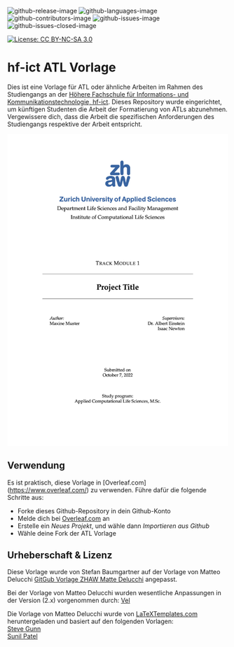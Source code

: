 <!-- badges: start -->
![github-release-image](https://img.shields.io/github/v/release/hfict-fr22/Vorlage-ATL-Latex)
![github-languages-image](https://img.shields.io/github/languages/top/hfict-fr22/Vorlage-ATL-Latex)
![github-contributors-image](https://img.shields.io/github/contributors/hfict-fr22/Vorlage-ATL-Latex)
![github-issues-image](https://img.shields.io/github/issues/hfict-fr22/Vorlage-ATL-Latex)
![github-issues-closed-image](https://img.shields.io/github/issues-closed-raw/hfict-fr22/Vorlage-ATL-Latex)

[![License: CC BY-NC-SA 3.0](https://img.shields.io/badge/License-CC%20BY--NC--SA%203.0-lightgrey.svg)](https://creativecommons.org/licenses/by-nc-sa/3.0/)  
<!-- badges: end -->

# hf-ict ATL Vorlage

Dies ist eine Vorlage für ATL oder ähnliche Arbeiten im Rahmen des Studiengangs an der [Höhere Fachschule für Informations- und Kommunikationstechnologie, hf-ict](https://www.hf-ict.ch/).
Dieses Repository wurde eingerichtet, um künftigen Studenten die Arbeit der Formatierung von ATLs abzunehmen.
Vergewissere dich, dass die Arbeit die spezifischen Anforderungen des Studiengangs respektive der Arbeit entspricht.

![Titelseite ATL](Figures/title-page.jpg)

## Verwendung

Es ist praktisch, diese Vorlage in [Overleaf.com] (https://www.overleaf.com/) zu verwenden. Führe dafür die folgende Schritte aus:

- Forke dieses Github-Repository in dein Github-Konto
- Melde dich bei [Overleaf.com](https://www.overleaf.com/) an
- Erstelle ein *Neues Projekt*, und wähle dann *Importieren aus Github*
- Wähle deine Fork der ATL Vorlage

## Urheberschaft \& Lizenz

Diese Vorlage wurde von Stefan Baumgartner auf der Vorlage von Matteo Delucchi [GitGub Vorlage ZHAW Matte Delucchi](https://github.com/matteodelucchi/ZHAW_thesis-template)
angepasst.

Bei der Vorlage von Matteo Delucchi wurden wesentliche Anpassungen in der Version (2.x) vorgenommen durch:
[Vel](vel@latextemplates.com)

Die Vorlage von Matteo Delucchi wurde von [LaTeXTemplates.com](http://www.latextemplates.com/template/masters-doctoral-thesis) heruntergeladen
und basiert auf den folgenden Vorlagen:  
[Steve Gunn](http://users.ecs.soton.ac.uk/srg/softwaretools/document/templates/)  
[Sunil Patel](http://www.sunilpatel.co.uk/thesis-template/)
